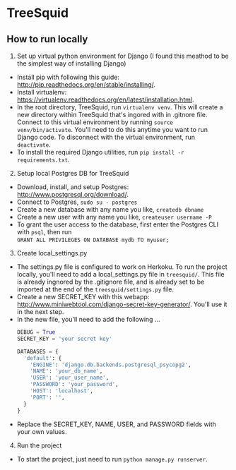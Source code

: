 # TreeSquid


How to run locally
-------------------  
1. Set up virtual python environment for Django (I found this meathod to be the simplest way of installing Django)
  - Install pip with following this guide: http://pip.readthedocs.org/en/stable/installing/.  
  - Install virtualenv: https://virtualenv.readthedocs.org/en/latest/installation.html.
  - In the root directory, TreeSquid, run ```virtualenv venv```. This will create a new directory within TreeSquid that's ingored with in .gitnore file. Connect to this virtual environment by running ```source venv/bin/activate```. You'll need to do this anytime you want to run Django code. To disconnect with the virtual environment, run ```deactivate```.
  - To install the required Django utilities, run ```pip install -r requirements.txt```.
2.  Setup local Postgres DB for TreeSquid 
  - Download, install, and setup Postgres: http://www.postgresql.org/download/.
  - Connect to Postgres, ```sudo su - postgres``` 
  - Create a new database with any name you like, ```createdb dbname``` 
  - Create a new user with any name you like, ```createuser username -P``` 
  - To grant the user access to the database, first enter the Postgres CLI with ```psql```, then run  
  ```GRANT ALL PRIVILEGES ON DATABASE mydb TO myuser;```
3.  Create local_settings.py  
  - The settings.py file is configured to work on Herkoku. To run the project locally, you'll need to add a local_settings.py file in ```treesquid/```. This file is already ingnored by the .gitignore file, and is already set to be imported at the end of the ```treesquid/settings.py``` file.  
  - Create a new SECRET_KEY with this webapp: http://www.miniwebtool.com/django-secret-key-generator/. You'll use it in the next step.
  - In the new file, you'll need to add the following ...  
    ```python
    DEBUG = True
    SECRET_KEY = 'your secret key'
    
    DATABASES = {
      'default': {
        'ENGINE': 'django.db.backends.postgresql_psycopg2',
        'NAME': 'your_db_name',                      
        'USER': 'your_user_name',
        'PASSWORD': 'your_password',
        'HOST': 'localhost',
        'PORT': '',
      }
    }  
    ```    
  - Replace the SECRET_KEY, NAME, USER, and PASSWORD fields with your own values.
4.  Run the project
  - To start the project, just need to run ```python manage.py runserver```.